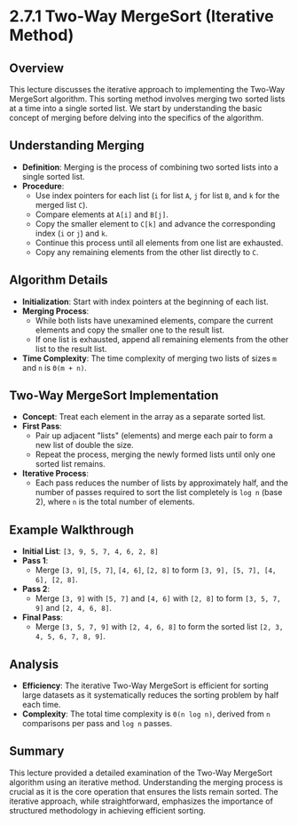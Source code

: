 # 2.7.1 Two-Way MergeSort (Iterative Method)

## Overview

This lecture discusses the iterative approach to implementing the Two-Way MergeSort algorithm. This sorting method involves merging two sorted lists at a time into a single sorted list. We start by understanding the basic concept of merging before delving into the specifics of the algorithm.

## Understanding Merging

- **Definition**: Merging is the process of combining two sorted lists into a single sorted list.
- **Procedure**:
  - Use index pointers for each list (`i` for list `A`, `j` for list `B`, and `k` for the merged list `C`).
  - Compare elements at `A[i]` and `B[j]`.
  - Copy the smaller element to `C[k]` and advance the corresponding index (`i` or `j`) and `k`.
  - Continue this process until all elements from one list are exhausted.
  - Copy any remaining elements from the other list directly to `C`.

## Algorithm Details

- **Initialization**: Start with index pointers at the beginning of each list.
- **Merging Process**:
  - While both lists have unexamined elements, compare the current elements and copy the smaller one to the result list.
  - If one list is exhausted, append all remaining elements from the other list to the result list.
- **Time Complexity**: The time complexity of merging two lists of sizes `m` and `n` is `Θ(m + n)`.

## Two-Way MergeSort Implementation

- **Concept**: Treat each element in the array as a separate sorted list.
- **First Pass**:
  - Pair up adjacent "lists" (elements) and merge each pair to form a new list of double the size.
  - Repeat the process, merging the newly formed lists until only one sorted list remains.
- **Iterative Process**:
  - Each pass reduces the number of lists by approximately half, and the number of passes required to sort the list completely is `log n` (base 2), where `n` is the total number of elements.

## Example Walkthrough

- **Initial List**: `[3, 9, 5, 7, 4, 6, 2, 8]`
- **Pass 1**:
  - Merge `[3, 9]`, `[5, 7]`, `[4, 6]`, `[2, 8]` to form `[3, 9], [5, 7], [4, 6], [2, 8]`.
- **Pass 2**:
  - Merge `[3, 9]` with `[5, 7]` and `[4, 6]` with `[2, 8]` to form `[3, 5, 7, 9]` and `[2, 4, 6, 8]`.
- **Final Pass**:
  - Merge `[3, 5, 7, 9]` with `[2, 4, 6, 8]` to form the sorted list `[2, 3, 4, 5, 6, 7, 8, 9]`.

## Analysis

- **Efficiency**: The iterative Two-Way MergeSort is efficient for sorting large datasets as it systematically reduces the sorting problem by half each time.
- **Complexity**: The total time complexity is `Θ(n log n)`, derived from `n` comparisons per pass and `log n` passes.

## Summary

This lecture provided a detailed examination of the Two-Way MergeSort algorithm using an iterative method. Understanding the merging process is crucial as it is the core operation that ensures the lists remain sorted. The iterative approach, while straightforward, emphasizes the importance of structured methodology in achieving efficient sorting.
